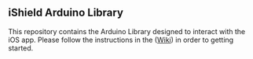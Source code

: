 ## iShield Arduino Library

This repository contains the Arduino Library designed to interact with the iOS app. Please follow the instructions in the ([Wiki](https://github.com/viccarre/iShieldArduinoLib/wiki)) in order to getting started. 




